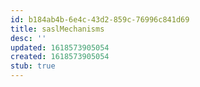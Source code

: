 ```yaml
---
id: b184ab4b-6e4c-43d2-859c-76996c841d69
title: saslMechanisms
desc: ''
updated: 1618573905054
created: 1618573905054
stub: true
---
```



